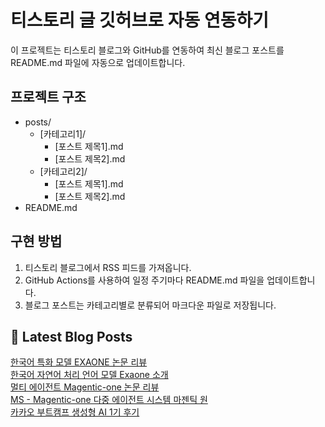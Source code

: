 
# 티스토리 글 깃허브로 자동 연동하기

이 프로젝트는 티스토리 블로그와 GitHub를 연동하여 최신 블로그 포스트를 README.md 파일에 자동으로 업데이트합니다.

## 프로젝트 구조

- posts/
  - [카테고리1]/
    - [포스트 제목1].md
    - [포스트 제목2].md
  - [카테고리2]/
    - [포스트 제목1].md
    - [포스트 제목2].md
- README.md

## 구현 방법

1. 티스토리 블로그에서 RSS 피드를 가져옵니다.
2. GitHub Actions를 사용하여 일정 주기마다 README.md 파일을 업데이트합니다.
3. 블로그 포스트는 카테고리별로 분류되어 마크다운 파일로 저장됩니다.

## 📕 Latest Blog Posts

<a href="https://eunmastudio.tistory.com/28">한국어 특화 모델 EXAONE 논문 리뷰</a></br><a href="https://eunmastudio.tistory.com/27">한국어 자연어 처리 언어 모델 Exaone 소개</a></br><a href="https://eunmastudio.tistory.com/26">멀티 에이전트 Magentic-one 논문 리뷰</a></br><a href="https://eunmastudio.tistory.com/25">MS - Magentic-one 다중 에이전트 시스템 마젠틱 원</a></br><a href="https://eunmastudio.tistory.com/24">카카오 부트캠프 생성형 AI 1기 후기</a></br>